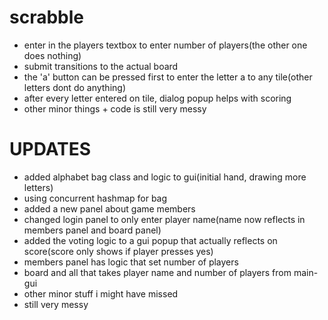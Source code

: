 # scrabble
- enter in the players textbox to enter number of players(the other one does nothing)
- submit transitions to the actual board
- the 'a' button can be pressed first to enter the letter a to any tile(other letters dont do anything)
- after every letter entered on tile, dialog popup helps with scoring 
- other minor things + code is still very messy
# UPDATES
- added alphabet bag class and logic to gui(initial hand, drawing more letters)
- using concurrent hashmap for bag
- added a new panel about game members
- changed login panel to only enter player name(name now reflects in members panel and board panel)
- added the voting logic to a gui popup that actually reflects on score(score only shows if player presses yes)
- members panel has logic that set number of players
- board and all that takes player name and number of players from main-gui
- other minor stuff i might have missed
- still very messy
